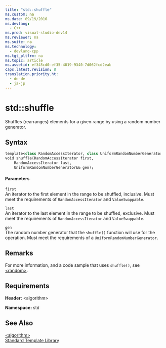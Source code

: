 ```yaml
---
title: "std::shuffle"
ms.custom: na
ms.date: 09/19/2016
ms.devlang: 
  - C++
ms.prod: visual-studio-dev14
ms.reviewer: na
ms.suite: na
ms.technology: 
  - devlang-cpp
ms.tgt_pltfrm: na
ms.topic: article
ms.assetid: ef345cd0-ef35-4019-9340-7d062fcd2eab
caps.latest.revision: 8
translation.priority.ht: 
  - de-de
  - ja-jp
---
```

# std::shuffle
Shuffles (rearranges) elements for a given range by using a random number generator.  
  
## Syntax  
  
```vb  
template<class RandomAccessIterator, class UniformRandomNumberGenerator>  
void shuffle(RandomAccessIterator first,  
    RandomAccessIterator last,  
    UniformRandomNumberGenerator&& gen);  
```  
  
#### Parameters  
 `first`  
 An iterator to the first element in the range to be shuffled, inclusive. Must meet the requirements of `RandomAccessIterator` and `ValueSwappable`.  
  
 `last`  
 An iterator to the last element in the range to be shuffled, exclusive. Must meet the requirements of `RandomAccessIterator` and `ValueSwappable`.  
  
 `gen`  
 The random number generator that the `shuffle()` function will use for the operation. Must meet the requirements of a `UniformRandomNumberGenerator`.  
  
## Remarks  
 For more information, and a code sample that uses `shuffle()`, see [<random\>](../vs140/-random-.md).  
  
## Requirements  
 **Header:** <algorithm\>  
  
 **Namespace:** std  
  
## See Also  
 [<algorithm\>](../vs140/-algorithm-.md)   
 [Standard Template Library](../vs140/Standard-Template-Library.md)